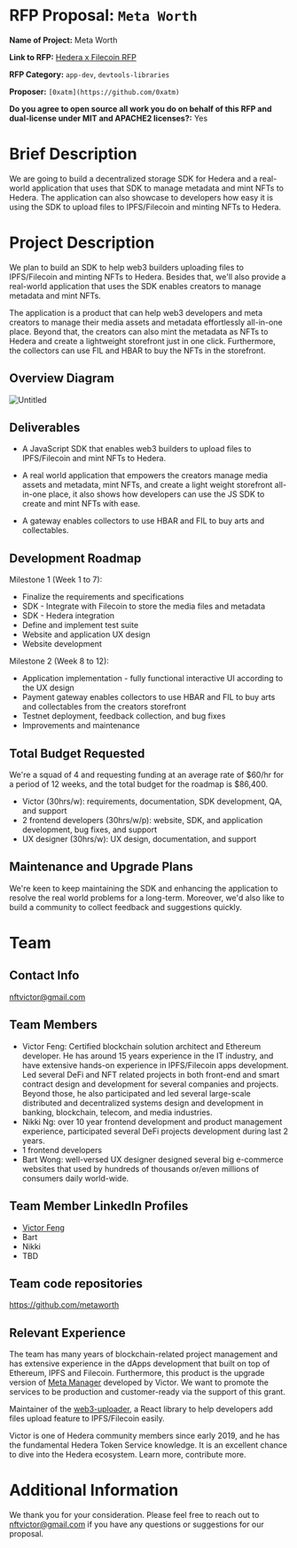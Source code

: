 # RFP Proposal: `Meta Worth`

**Name of Project:** Meta Worth

**Link to RFP:** [Hedera x Filecoin RFP](https://github.com/filecoin-project/devgrants/blob/master/rfps/hedera-and-filecoin.md)

**RFP Category:** `app-dev`, `devtools-libraries`

**Proposer:** `[0xatm](https://github.com/0xatm)`

**Do you agree to open source all work you do on behalf of this RFP and dual-license under MIT and APACHE2 licenses?:** Yes

# Brief Description

We are going to build a decentralized storage SDK for Hedera and a real-world application that uses that SDK to manage metadata and mint NFTs to Hedera. The application can also showcase to developers how easy it is using the SDK to upload files to IPFS/Filecoin and minting NFTs to Hedera.

# Project Description

We plan to build an SDK to help web3 builders uploading files to IPFS/Filecoin and minting NFTs to Hedera. Besides that, we'll also provide a real-world application that uses the SDK enables creators to manage metadata and mint NFTs.

The application is a product that can help web3 developers and meta creators to manage their media assets and metadata effortlessly all-in-one place. Beyond that, the creators can also mint the metadata as NFTs to Hedera and create a lightweight storefront just in one click. Furthermore, the collectors can use FIL and HBAR to buy the NFTs in the storefront.

## Overview Diagram

![Untitled](https://s3.us-west-2.amazonaws.com/secure.notion-static.com/90d6e00c-9f23-44b7-9563-4c9d3835ce27/Untitled.png?X-Amz-Algorithm=AWS4-HMAC-SHA256&X-Amz-Credential=AKIAT73L2G45O3KS52Y5%2F20210825%2Fus-west-2%2Fs3%2Faws4_request&X-Amz-Date=20210825T235320Z&X-Amz-Expires=86400&X-Amz-Signature=31b6ff18343f51fe8ebfb63b51f5538a269ba22a8b0307e2117f561cb4bcdab5&X-Amz-SignedHeaders=host&response-content-disposition=filename%20%3D%22Untitled.png%22)

## Deliverables

* A JavaScript SDK that enables web3 builders to upload files to IPFS/Filecoin and mint NFTs to Hedera.

* A real world application that empowers the creators manage media assets and metadata, mint NFTs, and create a light weight storefront all-in-one place, it also shows how developers can use the JS SDK to create and mint NFTs with ease.

* A gateway enables collectors to use HBAR and FIL to buy arts and collectables.

## Development Roadmap

Milestone 1 (Week 1 to 7):

- Finalize the requirements and specifications
- SDK - Integrate with Filecoin to store the media files and metadata
- SDK - Hedera integration
- Define and implement test suite
- Website and application UX design
- Website development

Milestone 2 (Week 8 to 12):

- Application implementation - fully functional interactive UI according to the UX design
- Payment gateway enables collectors to use HBAR and FIL to buy arts and collectables from the creators storefront
- Testnet deployment, feedback collection, and bug fixes
- Improvements and maintenance

## Total Budget Requested

We're a squad of 4 and requesting funding at an average rate of $60/hr for a period of 12 weeks, and the total budget for the roadmap is $86,400.

- Victor (30hrs/w): requirements, documentation, SDK development, QA, and support
- 2 frontend developers (30hrs/w/p): website, SDK, and application development, bug fixes, and support
- UX designer (30hrs/w): UX design, documentation, and support

## Maintenance and Upgrade Plans

We're keen to keep maintaining the SDK and enhancing the application to resolve the real world problems for a long-term. Moreover, we'd also like to build a community to collect feedback and suggestions quickly.

# Team

## Contact Info

nftvictor@gmail.com

## Team Members

- Victor Feng: Certified blockchain solution architect and Ethereum developer. He has around 15 years experience in the IT industry, and have extensive hands-on experience in IPFS/Filecoin apps development. Led several DeFi and NFT related projects in both front-end and smart contract design and development for several companies and projects. Beyond those, he also participated and led several large-scale distributed and decentralized systems design and development in banking, blockchain, telecom, and media industries.
- Nikki Ng: over 10 year frontend development and product management experience, participated several DeFi projects development during last 2 years.
- 1 frontend developers
- Bart Wong: well-versed UX designer designed several big e-commerce websites that used by hundreds of thousands or/even millions of consumers daily world-wide.

## Team Member LinkedIn Profiles

- [Victor Feng](https://www.linkedin.com/in/imrfeng/)
- Bart
- Nikki
- TBD

## Team code repositories

https://github.com/metaworth

## Relevant Experience

The team has many years of blockchain-related project management and has extensive experience in the dApps development that built on top of Ethereum, IPFS and Filecoin. Furthermore, this product is the upgrade version of [Meta Manager](https://github.com/0xatm/meta-manager) developed by Victor. We want to promote the services to be production and customer-ready via the support of this grant.

Maintainer of the [web3-uploader](https://www.npmjs.com/package/web3-uploader), a React library to help developers add files upload feature to IPFS/Filecoin easily.

Victor is one of Hedera community members since early 2019, and he has the fundamental Hedera Token Service knowledge. It is an excellent chance to dive into the Hedera ecosystem. Learn more, contribute more.

# Additional Information

We thank you for your consideration. Please feel free to reach out to nftvictor@gmail.com if you have any questions or suggestions for our proposal.
